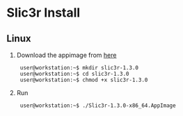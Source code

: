 # Slic3r Install

## Linux
1. Download the appimage from [here](https://dl.slic3r.org/linux/)
    
        user@workstation:~$ mkdir slic3r-1.3.0
        user@workstation:~$ cd slic3r-1.3.0
        user@workstation:~$ chmod +x slic3r-1.3.0
2. Run

        user@workstation:~$ ./Slic3r-1.3.0-x86_64.AppImage
    
<!--stackedit_data:
eyJoaXN0b3J5IjpbLTQ2MzMwNDI5Ml19
-->